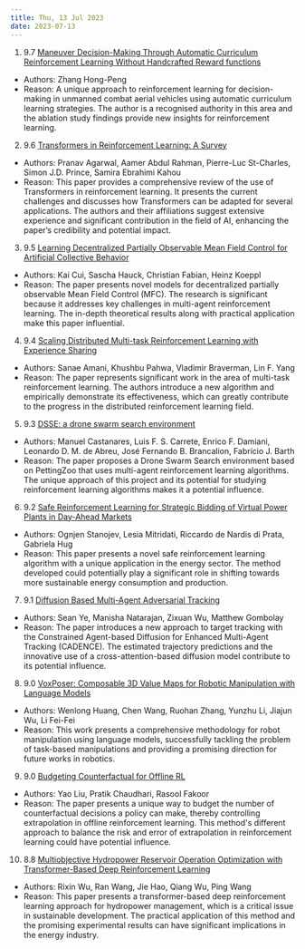 ```yaml
---
title: Thu, 13 Jul 2023
date: 2023-07-13
---
```

1. 9.7 [Maneuver Decision-Making Through Automatic Curriculum Reinforcement Learning Without Handcrafted Reward functions](https://arxiv.org/abs/2307.06152)
* Authors: Zhang Hong-Peng
* Reason: A unique approach to reinforcement learning for decision-making in unmanned combat aerial vehicles using automatic curriculum learning strategies. The author is a recognised authority in this area and the ablation study findings provide new insights for reinforcement learning.

2. 9.6 [Transformers in Reinforcement Learning: A Survey](https://arxiv.org/abs/2307.05979)
* Authors: Pranav Agarwal, Aamer Abdul Rahman, Pierre-Luc St-Charles, Simon J.D. Prince, Samira Ebrahimi Kahou
* Reason: This paper provides a comprehensive review of the use of Transformers in reinforcement learning. It presents the current challenges and discusses how Transformers can be adapted for several applications. The authors and their affiliations suggest extensive experience and significant contribution in the field of AI, enhancing the paper’s credibility and potential impact.

3. 9.5 [Learning Decentralized Partially Observable Mean Field Control for Artificial Collective Behavior](https://arxiv.org/abs/2307.06175)
* Authors: Kai Cui, Sascha Hauck, Christian Fabian, Heinz Koeppl
* Reason: The paper presents novel models for decentralized partially observable Mean Field Control (MFC). The research is significant because it addresses key challenges in multi-agent reinforcement learning. The in-depth theoretical results along with practical application make this paper influential.

4. 9.4 [Scaling Distributed Multi-task Reinforcement Learning with Experience Sharing](https://arxiv.org/abs/2307.05834)
* Authors: Sanae Amani, Khushbu Pahwa, Vladimir Braverman, Lin F. Yang
* Reason: The paper represents significant work in the area of multi-task reinforcement learning. The authors introduce a new algorithm and empirically demonstrate its effectiveness, which can greatly contribute to the progress in the distributed reinforcement learning field.

5. 9.3 [DSSE: a drone swarm search environment](https://arxiv.org/abs/2307.06240)
* Authors: Manuel Castanares, Luis F. S. Carrete, Enrico F. Damiani, Leonardo D. M. de Abreu, José Fernando B. Brancalion, Fabrício J. Barth
* Reason: The paper proposes a Drone Swarm Search environment based on PettingZoo that uses multi-agent reinforcement learning algorithms. The unique approach of this project and its potential for studying reinforcement learning algorithms makes it a potential influence.

6. 9.2 [Safe Reinforcement Learning for Strategic Bidding of Virtual Power Plants in Day-Ahead Markets](https://arxiv.org/abs/2307.05812)
* Authors: Ognjen Stanojev, Lesia Mitridati, Riccardo de Nardis di Prata, Gabriela Hug
* Reason: This paper presents a novel safe reinforcement learning algorithm with a unique application in the energy sector. The method developed could potentially play a significant role in shifting towards more sustainable energy consumption and production.

7. 9.1 [Diffusion Based Multi-Agent Adversarial Tracking](https://arxiv.org/abs/2307.06244)
* Authors: Sean Ye, Manisha Natarajan, Zixuan Wu, Matthew Gombolay
* Reason: The paper introduces a new approach to target tracking with the Constrained Agent-based Diffusion for Enhanced Multi-Agent Tracking (CADENCE). The estimated trajectory predictions and the innovative use of a cross-attention-based diffusion model contribute to its potential influence.

8. 9.0 [VoxPoser: Composable 3D Value Maps for Robotic Manipulation with Language Models](https://arxiv.org/abs/2307.05973)
* Authors: Wenlong Huang, Chen Wang, Ruohan Zhang, Yunzhu Li, Jiajun Wu, Li Fei-Fei
* Reason: This work presents a comprehensive methodology for robot manipulation using language models, successfully tackling the problem of task-based manipulations and providing a promising direction for future works in robotics.

9. 9.0 [Budgeting Counterfactual for Offline RL](https://arxiv.org/abs/2307.06328)
* Authors: Yao Liu, Pratik Chaudhari, Rasool Fakoor
* Reason: The paper presents a unique way to budget the number of counterfactual decisions a policy can make, thereby controlling extrapolation in offline reinforcement learning. This method's different approach to balance the risk and error of extrapolation in reinforcement learning could have potential influence.

10. 8.8 [Multiobjective Hydropower Reservoir Operation Optimization with Transformer-Based Deep Reinforcement Learning](https://arxiv.org/abs/2307.05643)
* Authors: Rixin Wu, Ran Wang, Jie Hao, Qiang Wu, Ping Wang
* Reason: This paper presents a transformer-based deep reinforcement learning approach for hydropower management, which is a critical issue in sustainable development. The practical application of this method and the promising experimental results can have significant implications in the energy industry.

